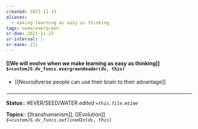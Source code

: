```yaml
---
created: 2021-11-15 
aliases:
  - making learning as easy as thinking
tags: node/evergreen
sr-due: 2021-11-22
sr-interval: 1
sr-ease: 221
---
```


#### [[We will evolve when we make learning as easy as thinking]] `$=customJS.dv_funcs.evergreenHeader(dv, this)`

- [[Neurodiverse people can use their brain to their advantage]]

### <hr class="footnote"/>

**Status**:: #EVER/SEED/WATER 
*edited `=this.file.mtime`*

**Topics**:: [[transhumanism]], [[Evolution]]
*`$=customJS.dv_funcs.outlinedIn(dv, this)`*
